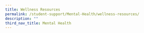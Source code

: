 ```yaml
---
title: Wellness Resources
permalink: /student-support/Mental-Health/wellness-resources/
description: ""
third_nav_title: Mental Health
---
```

